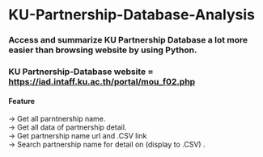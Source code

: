 # KU-Partnership-Database-Analysis
### Access and summarize KU Partnership Database a lot more easier than browsing website by using Python.
### KU Partnership-Database website = https://iad.intaff.ku.ac.th/portal/mou_f02.php

#### Feature 
  -> Get all parntnership name. <br />
  -> Get all data of partnership detail. <br />
  -> Get partnership name url and .CSV link <br />
  -> Search partnership name for detail on (display to .CSV) . <br />

